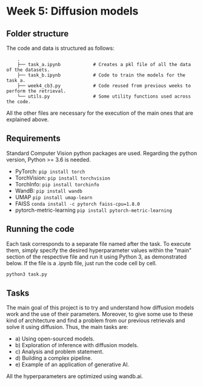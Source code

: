 # Week 5: Diffusion models

## Folder structure 
The code and data is structured as follows:

        .
        ├── task_a.ipynb            # Creates a pkl file of all the data of the datasets.
        ├── task_b.ipynb            # Code to train the models for the task a.
        ├── week4_cb3.py            # Code reused from previous weeks to perform the retrieval.
        └── utils.py                # Some utility functions used across the code.

All the other files are necessary for the execution of the main ones that are explained above.

## Requirements
Standard Computer Vision python packages are used. Regarding the python version, Python >= 3.6 is needed.

- PyTorch:
  ```pip install torch```
- TorchVision:
  ```pip install torchvision```
- TorchInfo:
  ```pip install torchinfo```
- WandB:
  ```pip install wandb```
- UMAP
  ```pip install umap-learn```
- FAISS
```conda install -c pytorch faiss-cpu=1.8.0```
- pytorch-metric-learning
  ```pip install pytorch-metric-learning```

## Running the code
Each task corresponds to a separate file named after the task. To execute them, simply specify the desired hyperparameter values within the "main" section of the respective file and run it using Python 3, as demonstrated below. If the file is a .ipynb file, just run the code cell by cell.

```bash
python3 task.py
 ```

## Tasks
The main goal of this project is to try and understand how diffusion models work and the use of their parameters. Moreover, to give some use to these kind of architecture and find a problem from our previous retrievals and solve it using diffusion. Thus, the main tasks are:

- a) Using open-sourced models.
- b) Exploration of inference with diffusion models.
- c) Analysis and problem statement.
- d) Building a complex pipeline.
- e) Example of an application of generative AI. 

All the hyperparameters are optimized using wandb.ai.
